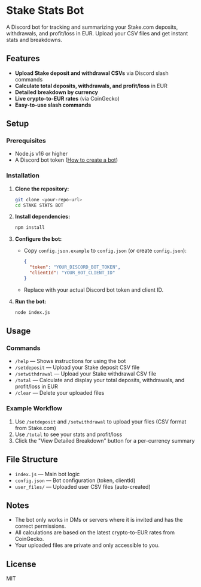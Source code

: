 # Stake Stats Bot

A Discord bot for tracking and summarizing your Stake.com deposits, withdrawals, and profit/loss in EUR. Upload your CSV files and get instant stats and breakdowns.

## Features
- **Upload Stake deposit and withdrawal CSVs** via Discord slash commands
- **Calculate total deposits, withdrawals, and profit/loss** in EUR
- **Detailed breakdown by currency**
- **Live crypto-to-EUR rates** (via CoinGecko)
- **Easy-to-use slash commands**

## Setup

### Prerequisites
- Node.js v16 or higher
- A Discord bot token ([How to create a bot](https://discordjs.guide/preparations/setting-up-a-bot-application.html#creating-your-bot))

### Installation
1. **Clone the repository:**
   ```sh
   git clone <your-repo-url>
   cd STAKE STATS BOT
   ```
2. **Install dependencies:**
   ```sh
   npm install
   ```
3. **Configure the bot:**
   - Copy `config.json.example` to `config.json` (or create `config.json`):
     ```json
     {
       "token": "YOUR_DISCORD_BOT_TOKEN",
       "clientId": "YOUR_BOT_CLIENT_ID"
     }
     ```
   - Replace with your actual Discord bot token and client ID.

4. **Run the bot:**
   ```sh
   node index.js
   ```

## Usage

### Commands
- `/help` — Shows instructions for using the bot
- `/setdeposit` — Upload your Stake deposit CSV file
- `/setwithdrawal` — Upload your Stake withdrawal CSV file
- `/total` — Calculate and display your total deposits, withdrawals, and profit/loss in EUR
- `/clear` — Delete your uploaded files

### Example Workflow
1. Use `/setdeposit` and `/setwithdrawal` to upload your files (CSV format from Stake.com)
2. Use `/total` to see your stats and profit/loss
3. Click the "View Detailed Breakdown" button for a per-currency summary

## File Structure
- `index.js` — Main bot logic
- `config.json` — Bot configuration (token, clientId)
- `user_files/` — Uploaded user CSV files (auto-created)

## Notes
- The bot only works in DMs or servers where it is invited and has the correct permissions.
- All calculations are based on the latest crypto-to-EUR rates from CoinGecko.
- Your uploaded files are private and only accessible to you.

## License
MIT
